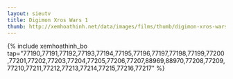 ```yaml
---
layout: sieutv
title: Digimon Xros Wars 1
thumb: http://xemhoathinh.net/data/images/films/thumb/digimon-xros-wars-i-digimon-xros-wars-i-2012.jpg
---
```

{% include xemhoathinh_bo tap="77190,77191,77192,77193,77194,77195,77196,77197,77198,77199,77200,77201,77202,77203,77204,77205,77206,77207,88969,88970,77208,77209,77210,77211,77212,77213,77214,77215,77216,77217" %} 
